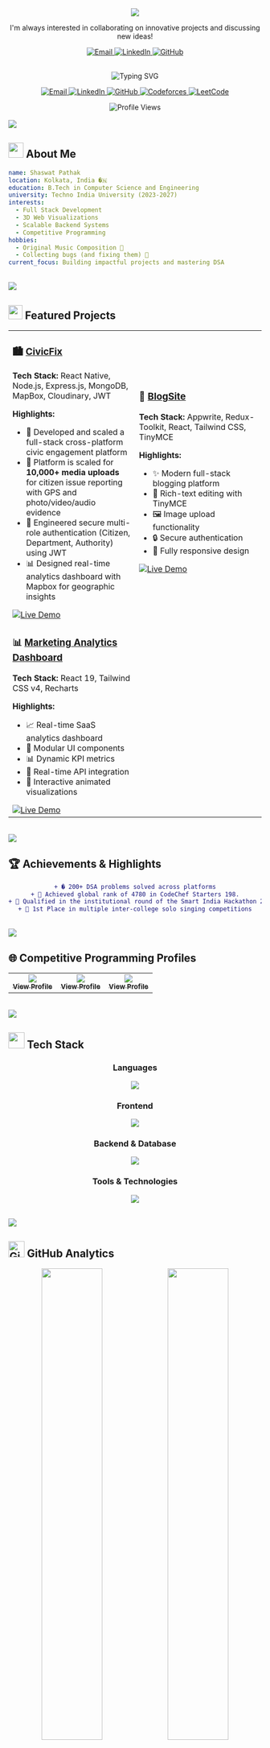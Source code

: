 <div align="center">
  
<!-- Animated Banner -->
<img src="https://capsule-render.vercel.app/api?type=waving&color=gradient&customColorList=6,11,20&height=180&section=header&text=Shaswat%20Pathak&fontSize=42&fontColor=fff&animation=twinkling&fontAlignY=32" width/>


<div align="center">

<p>I'm always interested in collaborating on innovative projects and discussing new ideas!</p>

<p>
  <a href="mailto:ethyashpathak@gmail.com">
    <img src="https://img.shields.io/badge/Email-ethyashpathak%40gmail.com-D14836?style=for-the-badge&logo=gmail&logoColor=white" alt="Email"/>
  </a>
  <a href="https://www.linkedin.com/in/shaswat-pathak03">
    <img src="https://img.shields.io/badge/LinkedIn-shaswat--pathak03-0077B5?style=for-the-badge&logo=linkedin&logoColor=white" alt="LinkedIn"/>
  </a>
  <a href="https://github.com/ethyashpathak">
    <img src="https://img.shields.io/badge/GitHub-ethyashpathak-181717?style=for-the-badge&logo=github&logoColor=white" alt="GitHub"/>
  </a>
</p>

<br/>



</div><!-- Typing Animation -->
<img src="https://readme-typing-svg.demolab.com?font=Fira+Code&size=22&duration=3000&pause=1000&color=36BCF7FF&center=true&vCenter=true&multiline=true&repeat=true&width=600&height=100&lines=Full+Stack+Developer+%F0%9F%9A%80;Problem+Solver+%F0%9F%A7%A9;Music+Composer+%F0%9F%8E%B5;Always+Learning+%F0%9F%92%A1" alt="Typing SVG" />

<!-- Social Badges with Icons -->
<p>
  <a href="mailto:ethyashpathak@gmail.com">
    <img src="https://img.shields.io/badge/Email-D14836?style=for-the-badge&logo=gmail&logoColor=white" alt="Email"/>
  </a>
  <a href="https://www.linkedin.com/in/shaswat-pathak03">
    <img src="https://img.shields.io/badge/LinkedIn-0077B5?style=for-the-badge&logo=linkedin&logoColor=white" alt="LinkedIn"/>
  </a>
  <a href="https://github.com/ethyashpathak">
    <img src="https://img.shields.io/badge/GitHub-181717?style=for-the-badge&logo=github&logoColor=white" alt="GitHub"/>
  </a>
  <a href="https://codeforces.com/profile/ethyashpathak">
    <img src="https://img.shields.io/badge/Codeforces-1F8ACB?style=for-the-badge&logo=codeforces&logoColor=white" alt="Codeforces"/>
  </a>
  <a href="https://leetcode.com/u/ethyashpathak/">
    <img src="https://img.shields.io/badge/LeetCode-FFA116?style=for-the-badge&logo=leetcode&logoColor=black" alt="LeetCode"/>
  </a>
</p>

<img src="https://komarev.com/ghpvc/?username=ethyashpathak&color=blueviolet&style=for-the-badge&label=Profile+Views" alt="Profile Views"/>

</div>

<br/>

<!-- Divider -->
<img src="https://user-images.githubusercontent.com/73097560/115834477-dbab4500-a447-11eb-908a-139a6edaec5c.gif">

<br/>

## <img src="https://media.giphy.com/media/iY8CRBdQXODJSCERIr/giphy.gif" width="30px"> About Me

```yaml
name: Shaswat Pathak
location: Kolkata, India �🇳
education: B.Tech in Computer Science and Engineering
university: Techno India University (2023-2027)
interests: 
  - Full Stack Development
  - 3D Web Visualizations
  - Scalable Backend Systems
  - Competitive Programming
hobbies:
  - Original Music Composition 🎼
  - Collecting bugs (and fixing them) 🐛
current_focus: Building impactful projects and mastering DSA
```

<br/>

<!-- Divider -->
<img src="https://user-images.githubusercontent.com/73097560/115834477-dbab4500-a447-11eb-908a-139a6edaec5c.gif">

<br/>

## <img src="https://media2.giphy.com/media/QssGEmpkyEOhBCb7e1/giphy.gif?cid=ecf05e47a0n3gi1bfqntqmob8g9aid1oyj2wr3ds3mg700bl&rid=giphy.gif" width="28px"> Featured Projects

<div align="center">

<table>
<tr>
<td width="50%">

### 🏙️ [CivicFix](https://cfapp-web.vercel.app/)

**Tech Stack:** React Native, Node.js, Express.js, MongoDB, MapBox, Cloudinary, JWT

**Highlights:**
- 🚀 Developed and scaled a full-stack cross-platform civic engagement platform
- 📱 Platform is scaled for **10,000+ media uploads** for citizen issue reporting with GPS and photo/video/audio evidence
- 🔐 Engineered secure multi-role authentication (Citizen, Department, Authority) using JWT
- 📊 Designed real-time analytics dashboard with Mapbox for geographic insights

<a href="https://cfapp-web.vercel.app/">
  <img src="https://img.shields.io/badge/Live_Demo-00C853?style=for-the-badge&logo=vercel&logoColor=white" alt="Live Demo"/>
</a>

</td>
<td width="50%">

### 📝 [BlogSite](https://blogsite-six-beige.vercel.app/)

**Tech Stack:** Appwrite, Redux-Toolkit, React, Tailwind CSS, TinyMCE

**Highlights:**
- ✨ Modern full-stack blogging platform
- 📝 Rich-text editing with TinyMCE
- 🖼️ Image upload functionality
- 🔒 Secure authentication
- 📱 Fully responsive design

<a href="https://blogsite-six-beige.vercel.app/">
  <img src="https://img.shields.io/badge/Live_Demo-00C853?style=for-the-badge&logo=vercel&logoColor=white" alt="Live Demo"/>
</a>

</td>
</tr>

<tr>
<td width="50%">

### 📊 [Marketing Analytics Dashboard](https://admybrand-one.vercel.app/)

**Tech Stack:** React 19, Tailwind CSS v4, Recharts

**Highlights:**
- 📈 Real-time SaaS analytics dashboard
- 🎨 Modular UI components
- 📊 Dynamic KPI metrics
- 🔄 Real-time API integration
- 🎯 Interactive animated visualizations

<a href="https://admybrand-one.vercel.app/">
  <img src="https://img.shields.io/badge/Live_Demo-00C853?style=for-the-badge&logo=vercel&logoColor=white" alt="Live Demo"/>
</a>

</td>
<td width="50%">
</td>
</tr>

</table>

</div>

<br/>

<!-- Divider -->
<img src="https://user-images.githubusercontent.com/73097560/115834477-dbab4500-a447-11eb-908a-139a6edaec5c.gif">

<br/>

## 🏆 Achievements & Highlights

<div align="center">

```diff
+ � 200+ DSA problems solved across platforms
+ 🥇 Achieved global rank of 4780 in CodeChef Starters 198.
+ 🚀 Qualified in the institutional round of the Smart India Hackathon 2025, competing against over 200+ teams.
+ 🥇 1st Place in multiple inter-college solo singing competitions
```

</div>

<br/>

<!-- Divider -->
<img src="https://user-images.githubusercontent.com/73097560/115834477-dbab4500-a447-11eb-908a-139a6edaec5c.gif">

<br/>

## 🌐 Competitive Programming Profiles

<div align="center">

<table>
<tr>
<td align="center" width="33%">
<a href="https://codeforces.com/profile/ethyashpathak">
<img src="https://img.shields.io/badge/Codeforces-1F8ACB?style=for-the-badge&logo=codeforces&logoColor=white" /><br/>
<sub><b>View Profile</b></sub>
</a>
</td>
<td align="center" width="33%">
<a href="https://www.codechef.com/users/ethyashpathak">
<img src="https://img.shields.io/badge/CodeChef-5B4638?style=for-the-badge&logo=codechef&logoColor=white" /><br/>
<sub><b>View Profile</b></sub>
</a>
</td>
<td align="center" width="33%">
<a href="https://leetcode.com/u/ethyashpathak/">
<img src="https://img.shields.io/badge/LeetCode-FFA116?style=for-the-badge&logo=leetcode&logoColor=black" /><br/>
<sub><b>View Profile</b></sub>
</a>
</td>
</tr>
</table>

</div>

<br/>

<!-- Divider -->
<img src="https://user-images.githubusercontent.com/73097560/115834477-dbab4500-a447-11eb-908a-139a6edaec5c.gif">

<br/>

## <img src="https://media.giphy.com/media/LnQjpWaON8nhr21vNW/giphy.gif" width="32px"> Tech Stack

<div align="center">

### Languages
<p>
  <img src="https://skillicons.dev/icons?i=cpp,python,java,js,html,css,sql" />
</p>

### Frontend
<p>
  <img src="https://skillicons.dev/icons?i=react,redux,threejs,tailwind,vite" />
</p>

### Backend & Database
<p>
  <img src="https://skillicons.dev/icons?i=nodejs,express,mongodb,appwrite,firebase" />
</p>

### Tools & Technologies
<p>
  <img src="https://skillicons.dev/icons?i=git,github,postman,vscode,vercel" />
</p>

</div>

<br/>

<!-- Divider -->
<img src="https://user-images.githubusercontent.com/73097560/115834477-dbab4500-a447-11eb-908a-139a6edaec5c.gif">

<br/>

## <img src="https://media.giphy.com/media/W5eoZHPpUx9sapR0eu/giphy.gif" width="32px" alt="Git"/> GitHub Analytics

<div align="center">
  
<img width="49%" src="https://github-readme-stats.vercel.app/api?username=ethyashpathak&show_icons=true&theme=tokyonight&hide_border=true&count_private=true" />
<img width="49%" src="https://github-readme-streak-stats.herokuapp.com/?user=ethyashpathak&theme=tokyonight&hide_border=true" />

<img width="49%" src="https://github-readme-stats.vercel.app/api/top-langs/?username=ethyashpathak&layout=compact&theme=tokyonight&hide_border=true&langs_count=8" />
<img width="49%" src="https://github-readme-activity-graph.vercel.app/graph?username=ethyashpathak&theme=tokyo-night&hide_border=true&area=true" />

</div>

<br/>

<!-- Divider -->
<img src="https://user-images.githubusercontent.com/73097560/115834477-dbab4500-a447-11eb-908a-139a6edaec5c.gif">

<br/>

## 🤝 Leadership & Community

<div align="center">

| Organization | Role | Description |
|:---:|:---:|:---:|
| **GDSC** | Active Team Member | Contributing to technical initiatives and community building |
| **Cultural/Music Club** | Co-ordinator & Active Member | Leading cultural events and music programs |

</div>

<br/>

<!-- Divider -->
<img src="https://user-images.githubusercontent.com/73097560/115834477-dbab4500-a447-11eb-908a-139a6edaec5c.gif">

<br/>

<h2 align="center">📬 Connect with Me</h2>

<p align="center">
  <a href="mailto:ethyashpathak@gmail.com"><img src="https://img.shields.io/badge/Email-ethyashpathak@gmail.com-D14836?style=for-the-badge&logo=gmail&logoColor=white"></a>
  <a href="https://www.linkedin.com/in/shaswat-pathak03"><img src="https://img.shields.io/badge/LinkedIn-shaswat--pathak03-0077B5?style=for-the-badge&logo=linkedin&logoColor=white"></a>
</p>

---

<p align="center">
  <b><i>“Bugs used to crawl,now they compile....oh wait,they don't...:(”</i></b>
</p>
